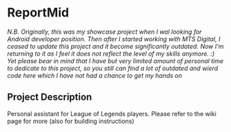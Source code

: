 
# ReportMid

*N.B. Originally, this was my showcase project when I wal looking for Android developer position. Then after I started working with MTS Digital, I ceased to update this project and it become significantly outdated. Now I'm returning to it as I feel it does not reflect the level of my skills anymore. :) Yet please bear in mind that I have but very limited amount of personal time to dedicate to this project, so you still can find a lot of outdated and wierd code here which I have not had a chance to get my hands on*

## Project Description

Personal assistant for League of Legends players. Please refer to the wiki page for more (also for building instructions)
